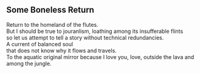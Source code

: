 Some Boneless Return
--------------------
Return to the homeland of the flutes.  
But I should be true to jouranlism, loathing among its insufferable flints  
so let us attempt to tell a story without technical redundancies.  
A current of balanced soul  
that does not know why it flows and travels.  
To the aquatic original mirror because I love you, love, outside the lava and among the jungle.  
